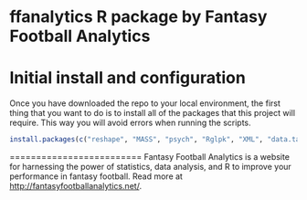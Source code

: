 ffanalytics R package by Fantasy Football Analytics
=========================

# Initial install and configuration
Once you have downloaded the repo to your local environment, the first thing that you want to do is to install all of the packages that this project will require.  This way you will avoid errors when running the scripts.
```r
install.packages(c("reshape", "MASS", "psych", "Rglpk", "XML", "data.table"), dependencies=TRUE)
```

=========================
Fantasy Football Analytics is a website for harnessing the power of statistics, data analysis, and R to improve your performance in fantasy football.  Read more at http://fantasyfootballanalytics.net/.
